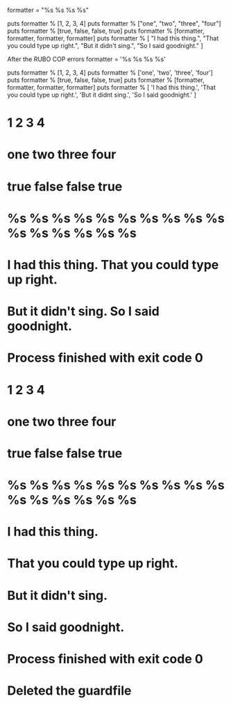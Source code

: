 formatter = "%s %s %s %s"

puts formatter % [1, 2, 3, 4]
puts formatter % ["one", "two", "three", "four"]
puts formatter % [true, false, false, true]
puts formatter % [formatter, formatter, formatter, formatter]
puts formatter % [
  "I had this thing.",
  "That you could type up right.",
  "But it didn't sing.",
  "So I said goodnight."
]

After the RUBO COP errors
formatter = '%s %s %s %s'

puts formatter % [1, 2, 3, 4]
puts formatter % ['one', 'two', 'three', 'four']
puts formatter % [true, false, false, true]
puts formatter % [formatter, formatter, formatter, formatter]
puts formatter % [
  'I had this thing.',
  'That you could type up right.',
  'But it didnt sing.',
  'So I said goodnight.'
]

# 1 2 3 4
# one two three four
# true false false true
# %s %s %s %s %s %s %s %s %s %s %s %s %s %s %s %s
# I had this thing. That you could type up right.
# But it didn't sing. So I said goodnight.

# Process finished with exit code 0

# 1 2 3 4
# one two three four
# true false false true
# %s %s %s %s %s %s %s %s %s %s %s %s %s %s %s %s
# I had this thing. 
# That you could type up right. 
# But it didn't sing. 
# So I said goodnight.

# Process finished with exit code 0
# Deleted the guardfile 
